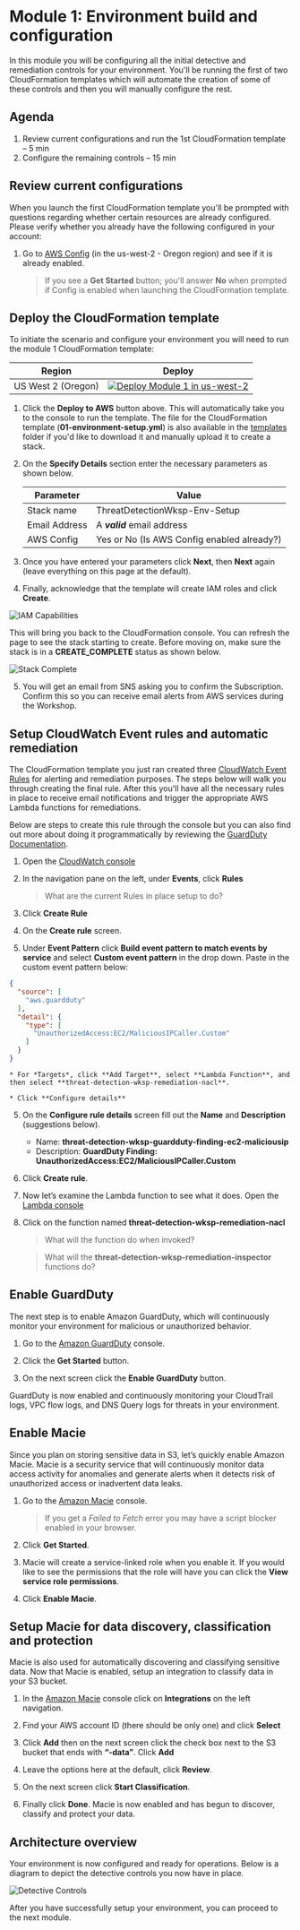 # Module 1: Environment build and configuration

In this module you will be configuring all the initial detective and remediation controls for your environment.  You'll be running the first of two CloudFormation templates which will automate the creation of some of these controls and then you will manually configure the rest.

## Agenda

1.	Review current configurations and run the 1st CloudFormation template – 5 min
2.	Configure the remaining controls – 15 min

## Review current configurations

When you launch the first CloudFormation template you'll be prompted with questions regarding whether certain resources are already configured.  Please verify whether you already have the following configured in your account:

1.	Go to <a href="https://us-west-2.console.aws.amazon.com/config/home?region=us-west-2" target="_blank">AWS Config</a> (in the us-west-2 - Oregon region) and see if it is already enabled.
  
  	> If you see a **Get Started** button; you'll answer **No** when prompted if Config is enabled when launching the CloudFormation template.

## Deploy the CloudFormation template

To initiate the scenario and configure your environment you will need to run the module 1 CloudFormation template: 

Region| Deploy
------|-----
US West 2 (Oregon) | [![Deploy Module 1 in us-west-2](./images/deploy-to-aws.png)](https://console.aws.amazon.com/cloudformation/home?region=us-west-2#/stacks/new?stackName=ThreatDetectionWksp-Env-Setup&templateURL=https://s3-us-west-2.amazonaws.com/sa-security-specialist-workshops-us-west-2/01-environment-setup.yml)

1. Click the **Deploy to AWS** button above.  This will automatically take you to the console to run the template.  The file for the CloudFormation template (**01-environment-setup.yml**) is also available in the [templates](../templates/) folder if you'd like to download it and manually upload it to create a stack.

2. On the **Specify Details** section enter the necessary parameters as shown below. 

	| Parameter | Value  |
	|---|---|
	| Stack name | ThreatDetectionWksp-Env-Setup  |
	| Email Address | A ***valid*** email address  |
	| AWS Config  | Yes or No (Is AWS Config enabled already?) |

3. Once you have entered your parameters click **Next**, then **Next** again \(leave everything on this page at the default\).

4. Finally, acknowledge that the template will create IAM roles and click **Create**.

![IAM Capabilities](./images/iam-capabilities.png)

This will bring you back to the CloudFormation console. You can refresh the page to see the stack starting to create. Before moving on, make sure the stack is in a **CREATE_COMPLETE** status as shown below.

![Stack Complete](./images/01-stack-complete.png)

5.	You will get an email from SNS asking you to confirm the Subscription. Confirm this so you can receive email alerts from AWS services during the Workshop.

## Setup CloudWatch Event rules and automatic remediation

The CloudFormation template you just ran created three [CloudWatch Event Rules](https://docs.aws.amazon.com/AmazonCloudWatch/latest/events/WhatIsCloudWatchEvents.html) for alerting and remediation purposes. The steps below will walk you through creating the final rule.  After this you'll have all the necessary rules in place to receive email notifications and trigger the appropriate AWS Lambda functions for remediations.

Below are steps to create this rule through the console but you can also find out more about doing it programmatically by reviewing the [GuardDuty Documentation](http://docs.aws.amazon.com/guardduty/latest/ug/guardduty_findings_cloudwatch.html).

1.	Open the [CloudWatch console](https://us-west-2.console.aws.amazon.com/cloudwatch/home?region=us-west-2)
2.	In the navigation pane on the left, under **Events**, click **Rules**

	> What are the current Rules in place setup to do?

3.	Click **Create Rule**
4.	On the **Create rule** screen.
5.  Under **Event Pattern** click **Build event pattern to match events by service** and select **Custom event pattern** in the drop down. Paste in the custom event pattern below:
    
``` json
{
  "source": [
    "aws.guardduty"
  ],
  "detail": {
    "type": [
      "UnauthorizedAccess:EC2/MaliciousIPCaller.Custom"
    ]
  }
}
```

	* For *Targets*, click **Add Target**, select **Lambda Function**, and then select **threat-detection-wksp-remediation-nacl**.

	* Click **Configure details**
5.	On the **Configure rule details** screen fill out the **Name** and **Description** (suggestions below).
    * Name: **threat-detection-wksp-guardduty-finding-ec2-maliciousip**
    * Description: **GuardDuty Finding: UnauthorizedAccess:EC2/MaliciousIPCaller.Custom**
6. Click **Create rule**.
7.	Now let’s examine the Lambda function to see what it does.  Open the [Lambda console](https://us-west-2.console.aws.amazon.com/lambda/home?region=us-west-2)
8.	Click on the function named **threat-detection-wksp-remediation-nacl**

	> What will the function do when invoked?

	> What will the **threat-detection-wksp-remediation-inspector** functions do?

## Enable GuardDuty

The next step is to enable Amazon GuardDuty, which will continuously monitor your environment for malicious or unauthorized behavior.

1.	Go to the [Amazon GuardDuty](https://us-west-2.console.aws.amazon.com/guardduty/home?region=us-west-2) console.

2.	Click the **Get Started** button.

3.	On the next screen click the **Enable GuardDuty** button.

GuardDuty is now enabled and continuously monitoring your CloudTrail logs, VPC flow logs, and DNS Query logs for threats in your environment.

## Enable Macie

Since you plan on storing sensitive data in S3, let’s quickly enable Amazon Macie.  Macie is a security service that will continuously monitor data access activity for anomalies and generate alerts when it detects risk of unauthorized access or inadvertent data leaks.

1.	Go to the [Amazon Macie](https://us-west-2.redirection.macie.aws.amazon.com/) console.

	> If you get a *Failed to Fetch* error you may have a script blocker enabled in your browser.

2.	Click **Get Started**.

3.	Macie will create a service-linked role when you enable it. If you would like to see the permissions that the role will have you can click the **View service role permissions**.

4.	Click **Enable Macie**.

## Setup Macie for data discovery, classification and protection

Macie is also used for automatically discovering and classifying sensitive data.  Now that Macie is enabled, setup an integration to classify data in your S3 bucket.

1.	In the [Amazon Macie](https://us-west-2.redirection.macie.aws.amazon.com/) console click on **Integrations** on the left navigation.

3.	Find your AWS account ID (there should be only one) and click **Select** 

4.	Click **Add** then on the next screen click the check box next to the S3 bucket that ends with **“-data”**. Click **Add**

5. Leave the options here at the default, click **Review**.

6. On the next screen click **Start Classification**. 

6. Finally click **Done**. Macie is now enabled and has begun to discover, classify and protect your data.

## Architecture overview

Your environment is now configured and ready for operations.  Below is a diagram to depict the detective controls you now have in place.

![Detective Controls](./images/01-diagram-module1.png)

After you have successfully setup your environment, you can proceed to the next module.

